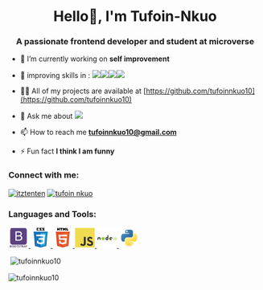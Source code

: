 
<h1 align="center">Hello👋, I'm Tufoin-Nkuo</h1>
<h3 align="center">A passionate frontend developer and student at microverse</h3>


- 🔭 I’m currently working on **self improvement**

- 🌱 improving skills in : **![](https://img.shields.io/badge/JavaScript-yellow)![](https://img.shields.io/badge/REACT-blue)![](https://img.shields.io/badge/Python-pink)![](https://img.shields.io/badge/BOOTSTRAP-black)**

- 👨‍💻 All of my projects are available at [https://github.com/tufoinnkuo10](https://github.com/tufoinnkuo10)

- 💬 Ask me about **![](https://img.shields.io/badge/REACT-violet)**

- 📫 How to reach me **tufoinnkuo10@gmail.com**

- ⚡ Fun fact **I think I am funny**

<h3 align="left">Connect with me:</h3>
<p align="left">
<a href="https://twitter.com/itztenten" target="blank"><img align="center" src="https://raw.githubusercontent.com/rahuldkjain/github-profile-readme-generator/master/src/images/icons/Social/twitter.svg" alt="itztenten" height="30" width="40" /></a>
<a href="https://linkedin.com/in/tufoin nkuo" target="blank"><img align="center" src="https://raw.githubusercontent.com/rahuldkjain/github-profile-readme-generator/master/src/images/icons/Social/linked-in-alt.svg" alt="tufoin nkuo" height="30" width="40" /></a>
</p>

<h3 align="left">Languages and Tools:</h3>
<p align="left"> <a href="https://getbootstrap.com" target="_blank"> <img src="https://raw.githubusercontent.com/devicons/devicon/master/icons/bootstrap/bootstrap-plain-wordmark.svg" alt="bootstrap" width="40" height="40"/> </a> <a href="https://www.w3schools.com/css/" target="_blank"> <img src="https://raw.githubusercontent.com/devicons/devicon/master/icons/css3/css3-original-wordmark.svg" alt="css3" width="40" height="40"/> </a> <a href="https://www.w3.org/html/" target="_blank"> <img src="https://raw.githubusercontent.com/devicons/devicon/master/icons/html5/html5-original-wordmark.svg" alt="html5" width="40" height="40"/> </a> <a href="https://developer.mozilla.org/en-US/docs/Web/JavaScript" target="_blank"> <img src="https://raw.githubusercontent.com/devicons/devicon/master/icons/javascript/javascript-original.svg" alt="javascript" width="40" height="40"/> </a> <a href="https://nodejs.org" target="_blank"> <img src="https://raw.githubusercontent.com/devicons/devicon/master/icons/nodejs/nodejs-original-wordmark.svg" alt="nodejs" width="40" height="40"/> </a> <a href="https://www.python.org" target="_blank"> <img src="https://raw.githubusercontent.com/devicons/devicon/master/icons/python/python-original.svg" alt="python" width="40" height="40"/> </a> </p>

<p>&nbsp;<img align="center" src="https://github-readme-stats.vercel.app/api?username=tufoinnkuo10&show_icons=true&locale=en" alt="tufoinnkuo10" /></p>

<p><img align="center" src="https://github-readme-streak-stats.herokuapp.com/?user=tufoinnkuo10&" alt="tufoinnkuo10" /></p>

